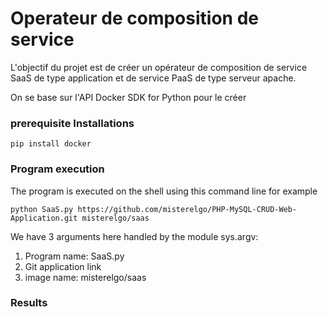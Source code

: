 # Operateur de composition de service
L'objectif du projet est de créer un opérateur de composition de service SaaS 
de type application et de service PaaS de type serveur apache.

On se base sur l'API Docker SDK for Python pour le créer


### prerequisite Installations
```
pip install docker

```

### Program execution

The program is executed on the shell using this command line for example
```
python SaaS.py https://github.com/misterelgo/PHP-MySQL-CRUD-Web-Application.git misterelgo/saas

```
We have 3 arguments here handled by the module sys.argv: 
1. Program name: SaaS.py
2. Git application link
3. image name: misterelgo/saas

### Results